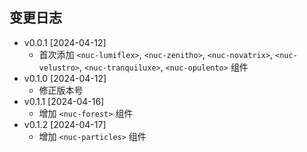 ## 变更日志

- v0.0.1 [2024-04-12]
  - 首次添加 `<nuc-lumiflex>`, `<nuc-zenitho>`, `<nuc-novatrix>`, `<nuc-velustro>`, `<nuc-tranquiluxe>`, `<nuc-opulento>` 组件
- v0.1.0 [2024-04-12]
  - 修正版本号
- v0.1.1 [2024-04-16]
  - 增加 `<nuc-forest>` 组件
- v0.1.2 [2024-04-17]
  - 增加 `<nuc-particles>` 组件
